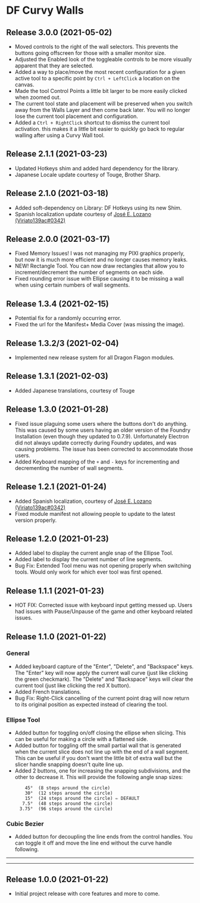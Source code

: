 # DF Curvy Walls

## Release 3.0.0 (2021-05-02)
- Moved controls to the right of the wall selectors. This prevents the buttons going offscreen for those with a smaller monitor size.
- Adjusted the Enabled look of the toggleable controls to be more visually apparent that they are selected.
- Added a way to place/move the most recent configuration for a given active tool to a specific point by `Ctrl + LeftClick` a location on the canvas.
- Made the tool Control Points a little bit larger to be more easily clicked when zoomed out.
- The current tool state and placement will be preserved when you switch away from the Walls Layer and then come back later. You will no longer lose the current tool placement and configuration.
- Added a `Ctrl + RightClick` shortcut to dismiss the current tool activation. this makes it a little bit easier to quickly go back to regular walling after using a Curvy Wall tool.

## Release 2.1.1 (2021-03-23)
- Updated Hotkeys shim and added hard dependency for the library.
- Japanese Locale update courtesy of Touge, Brother Sharp.

## Release 2.1.0 (2021-03-18)
- Added soft-dependency on Library: DF Hotkeys using its new Shim.
- Spanish localization update courtesy of [José E. Lozano (Viriato139ac#0342)](https://github.com/lozalojo)

## Release 2.0.0 (2021-03-17)
- Fixed Memory Issues! I was not managing my PIXI graphics properly, but now it is much more efficient and no longer causes memory leaks.
- NEW! Rectangle Tool. You can now draw rectangles that allow you to increment/decrement the number of segments on each side.
- Fixed rounding error issue with Ellipse causing it to be missing a wall when using certain numbers of wall segments.

## Release 1.3.4 (2021-02-15)
- Potential fix for a randomly occurring error.
- Fixed the url for the Manifest+ Media Cover (was missing the image).

## Release 1.3.2/3 (2021-02-04)
- Implemented new release system for all Dragon Flagon modules.

## Release 1.3.1 (2021-02-03)
- Added Japanese translations, courtesy of Touge

## Release 1.3.0 (2021-01-28)
- Fixed issue plaguing some users where the buttons don't do anything. This was caused by some users having an older version of the Foundry Installation (even though they updated to 0.7.9). Unfortunately Electron did not always update correctly during Foundry updates, and was causing problems. The issue has been corrected to accommodate those users.
- Added Keyboard mapping of the `+` and `-` keys for incrementing and decrementing the number of wall segments.

## Release 1.2.1 (2021-01-24)
- Added Spanish localization, courtesy of [José E. Lozano (Viriato139ac#0342)](https://github.com/lozalojo)
- Fixed module manifest not allowing people to update to the latest version properly.

## Release 1.2.0 (2021-01-23)
- Added label to display the current angle snap of the Ellipse Tool.
- Added label to display the current number of line segments.
- Bug Fix: Extended Tool menu was not opening properly when switching tools. Would only work for which ever tool was first opened.

## Release 1.1.1 (2021-01-23)
- HOT FIX: Corrected issue with keyboard input getting messed up. Users had issues with Pause/Unpause of the game and other keyboard related issues.

## Release 1.1.0 (2021-01-22)

### General

- Added keyboard capture of the "Enter", "Delete", and "Backspace" keys. The "Enter" key will now apply the current wall curve (just like clicking the green checkmark). The "Delete" and "Backspace" keys will clear the current tool (just like clicking the red X button).
- Added French translations.
- Bug Fix: Right-Click cancelling of the current point drag will now return to its original position as expected instead of clearing the tool.

### Ellipse Tool
- Added button for toggling on/off closing the ellipse when slicing. This can be useful for making a circle with a flattened side.
- Added button for toggling off the small partial wall that is generated when the current slice does not line up with the end of a wall segment. This can be useful if you don't want the little bit of extra wall but the slicer handle snapping doesn't quite line up.
- Added 2 buttons, one for increasing the snapping subdivisions, and the other to decrease it. This will provide the following angle snap sizes:
```
	   45°	(8 steps around the circle)
	   30°	(12 steps around the circle)
	   15°	(24 steps around the circle) ⇐ DEFAULT
	  7.5°	(48 steps around the circle)
	 3.75°	(96 steps around the circle)
```

### Cubic Bezier

- Added button for decoupling the line ends from the control handles. You can toggle it off and move the line end without the curve handle following.

---
---

## Release 1.0.0 (2021-01-22)
- Initial project release with core features and more to come.